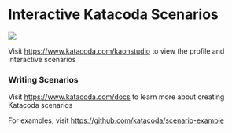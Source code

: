 # Interactive Katacoda Scenarios

[![](http://shields.katacoda.com/katacoda/kaonstudio/count.svg)](https://www.katacoda.com/kaonstudio "Get your profile on Katacoda.com")

Visit https://www.katacoda.com/kaonstudio to view the profile and interactive scenarios

### Writing Scenarios
Visit https://www.katacoda.com/docs to learn more about creating Katacoda scenarios

For examples, visit https://github.com/katacoda/scenario-example

